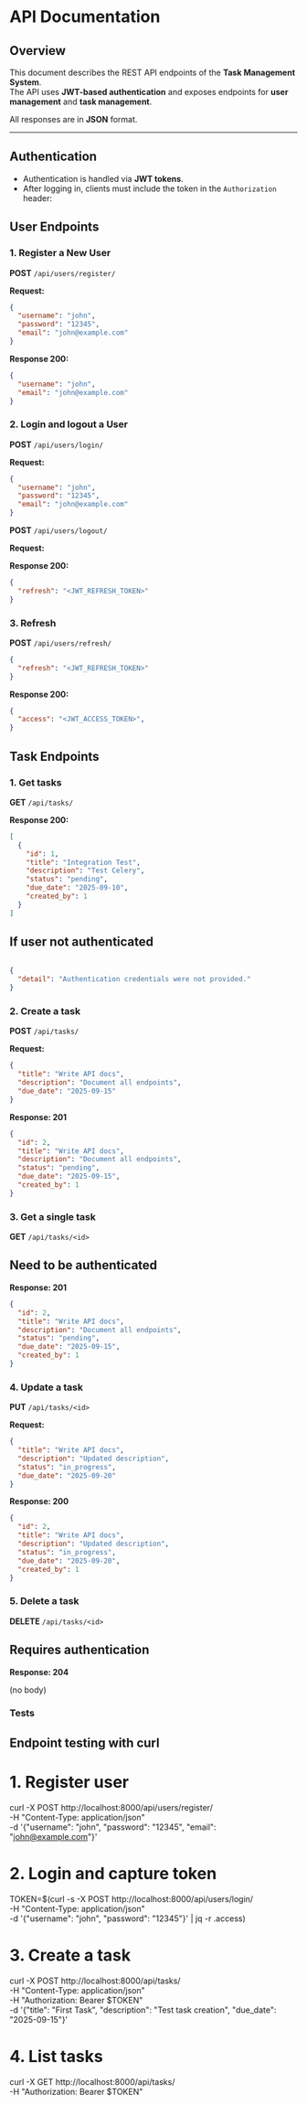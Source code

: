 # API Documentation

## Overview
This document describes the REST API endpoints of the **Task Management System**.  
The API uses **JWT-based authentication** and exposes endpoints for **user management** and **task management**.  

All responses are in **JSON** format.  

---

## Authentication
- Authentication is handled via **JWT tokens**.
- After logging in, clients must include the token in the `Authorization` header:

## User Endpoints

### 1. Register a New User
**POST** `/api/users/register/`

**Request:**
```json
{
  "username": "john",
  "password": "12345",
  "email": "john@example.com"
}
```
**Response 200:**

```json
{
  "username": "john",
  "email": "john@example.com"
}
```
### 2. Login and logout a User

**POST** `/api/users/login/`

**Request:**
```json
{
  "username": "john",
  "password": "12345",
  "email": "john@example.com"
}
```

**POST** `/api/users/logout/`

**Request:**

**Response 200:**

```json
{
  "refresh": "<JWT_REFRESH_TOKEN>"
}
```
### 3. Refresh

**POST** `/api/users/refresh/`

```json
{
  "refresh": "<JWT_REFRESH_TOKEN>"
}
```

**Response 200:**

```json
{
  "access": "<JWT_ACCESS_TOKEN>",
}
```

## Task Endpoints

### 1. Get tasks

**GET** `/api/tasks/`

**Response 200:**
```json
[
  {
    "id": 1,
    "title": "Integration Test",
    "description": "Test Celery",
    "status": "pending",
    "due_date": "2025-09-10",
    "created_by": 1
  }
]
```

## If user not authenticated
```json

{
  "detail": "Authentication credentials were not provided."
}
```

### 2. Create a task

**POST** `/api/tasks/`

**Request:**
```json
{
  "title": "Write API docs",
  "description": "Document all endpoints",
  "due_date": "2025-09-15"
}
```

**Response: 201**
```json
{
  "id": 2,
  "title": "Write API docs",
  "description": "Document all endpoints",
  "status": "pending",
  "due_date": "2025-09-15",
  "created_by": 1
}
```

### 3. Get a single task

**GET** `/api/tasks/<id>`

## Need to be authenticated 

**Response: 201**
```json
{
  "id": 2,
  "title": "Write API docs",
  "description": "Document all endpoints",
  "status": "pending",
  "due_date": "2025-09-15",
  "created_by": 1
}
```
### 4. Update a task

**PUT** `/api/tasks/<id>`

**Request:**
```json
{
  "title": "Write API docs",
  "description": "Updated description",
  "status": "in_progress",
  "due_date": "2025-09-20"
}
```

**Response: 200**
```json
{
  "id": 2,
  "title": "Write API docs",
  "description": "Updated description",
  "status": "in_progress",
  "due_date": "2025-09-20",
  "created_by": 1
}
```

### 5. Delete a task

**DELETE** `/api/tasks/<id>`

## Requires authentication

**Response: 204** 

(no body)


### Tests

## Endpoint testing with curl

# 1. Register user
curl -X POST http://localhost:8000/api/users/register/ \
  -H "Content-Type: application/json" \
  -d '{"username": "john", "password": "12345", "email": "john@example.com"}'

# 2. Login and capture token
TOKEN=$(curl -s -X POST http://localhost:8000/api/users/login/ \
  -H "Content-Type: application/json" \
  -d '{"username": "john", "password": "12345"}' | jq -r .access)

# 3. Create a task
curl -X POST http://localhost:8000/api/tasks/ \
  -H "Content-Type: application/json" \
  -H "Authorization: Bearer $TOKEN" \
  -d '{"title": "First Task", "description": "Test task creation", "due_date": "2025-09-15"}'

# 4. List tasks
curl -X GET http://localhost:8000/api/tasks/ \
  -H "Authorization: Bearer $TOKEN"